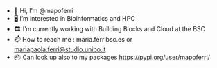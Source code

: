- 👋 Hi, I’m @mapoferri
- 🖥️ I’m interested in Bioinformatics and HPC
- 🏛️ I’m currently working with Building Blocks and Cloud at the BSC
- 📫 How to reach me : maria.ferribsc.es or mariapaola.ferri@studio.unibo.it
- 📦 Can look up also to my packages https://pypi.org/user/mapoferri/
<!---
mapoferri/mapoferri is a ✨ special ✨ repository because its `README.md` (this file) appears on your GitHub profile.
You can click the Preview link to take a look at your changes.
--->
